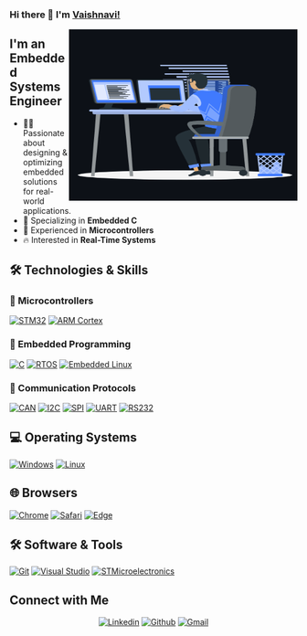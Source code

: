 ### Hi there 👋 I'm [Vaishnavi!](https://github.com/Vaishnavi-2401/)

<p><img align="right" height="300" width="400" src="https://raw.githubusercontent.com/SubhadeepZilong/SubhadeepZilong/main/icons/animation_500_kxa883sd.gif" alt="SubhadeepZilong" /></p>

## I'm an Embedded Systems Engineer

- 👩‍💻 Passionate about designing & optimizing embedded solutions for real-world applications.
- 🌱 Specializing in **Embedded C**
- 🔋 Experienced in **Microcontrollers**
- 🔥 Interested in **Real-Time Systems**

## 🛠️ Technologies & Skills

### 🔹 Microcontrollers
<p> 
	<a href="#"><img alt="STM32" src="https://img.shields.io/badge/STM32-0078D6?logo=stmicroelectronics&logoColor=white"></a> 
	<a href="#"><img alt="ARM Cortex" src="https://img.shields.io/badge/ARM_Cortex-00979D?logo=arm&logoColor=white"></a> 
</p>

### 🔹 Embedded Programming
<p> 
	<a href="#"><img alt="C" src="https://img.shields.io/badge/C%20-%2300599C.svg?logo=c&logoColor=white"></a> 
	<a href="#"><img alt="RTOS" src="https://img.shields.io/badge/RTOS-%234285F4.svg?logo=linux&logoColor=white"></a> 
	<a href="#"><img alt="Embedded Linux" src="https://img.shields.io/badge/FOS-Embedded%20Linux-%2320232A"></a> 
</p>

### 🔹 Communication Protocols
<p> 
	<a href="#"><img alt="CAN" src="https://img.shields.io/badge/CAN-0052CC?logo=protocol&logoColor=white"></a> 
	<a href="#"><img alt="I2C" src="https://img.shields.io/badge/I2C-0052CC?logo=protocol&logoColor=white"></a> 
	<a href="#"><img alt="SPI" src="https://img.shields.io/badge/SPI-0052CC?logo=protocol&logoColor=white"></a> 
	<a href="#"><img alt="UART" src="https://img.shields.io/badge/UART-0052CC?logo=protocol&logoColor=white"></a> 
	<a href="#"><img alt="RS232" src="https://img.shields.io/badge/RS232-0052CC?logo=protocol&logoColor=white"></a> 
</p>

## 💻 Operating Systems
<p>
	<a href="#"><img alt="Windows" src="https://img.shields.io/badge/Windows-0078D6?logo=windows&logoColor=white"></a>
	<a href="#"><img alt="Linux" src="https://img.shields.io/badge/Linux-FCC624?logo=linux&logoColor=black"></a>
</p>

## 🌐 Browsers
<p>
	<a href="#"><img alt="Chrome" src="https://img.shields.io/badge/Google_chrome-4285F4?logo=Google-Chrome&logoColor=white"></a>
	<a href="#"><img alt="Safari" src="https://img.shields.io/badge/Safari-FF1B2D?logo=Safari&logoColor=white"></a>
	<a href="#"><img alt="Edge" src="https://img.shields.io/badge/Microsoft_Edge-0078D7?logo=Microsoft-edge&logoColor=white"></a>
</p>

## 🛠️ Software & Tools
<p>
  <a href="#"><img alt="Git" src="https://img.shields.io/badge/Git-%23F05033.svg?logo=git&logoColor=white"></a>
  <a href="#"><img alt="Visual Studio" src="https://img.shields.io/badge/Visual%20Studio-5C2D91.svg?logo=visual-studio&logoColor=white"></a>
  <a href="#"><img alt="STMicroelectronics" src="https://img.shields.io/badge/STMicroelectronics-03234B.svg?logo=STMicroelectronics&logoColor=white"></a>
</p>

## Connect with Me
<p align="center">
  <a href="https://www.linkedin.com/in/vaishnavi-chirmade-a08135222?utm_source=share&utm_campaign=share_via&utm_content=profile&utm_medium=ios_app"><img alt="Linkedin" title="Vaishnavi Chirmade Linkedin" src="https://img.shields.io/badge/LinkedIn-0077B5?style=for-the-badge&logo=linkedin&logoColor=white"></a>
  <a href="https://github.com/Vaishnavi-2401"><img alt="Github" title="Vaishnavi Chirmade Github" src="https://img.shields.io/badge/GitHub-100000?style=for-the-badge&logo=github&logoColor=white"></a>
  <a href="mailto:vaishnavi.chirmade@gmail.com"><img alt="Gmail" title="Vaishnavi Chirmade Gmail" src="https://img.shields.io/badge/Gmail-D14836?style=for-the-badge&logo=gmail&logoColor=white"></a>
</p>
